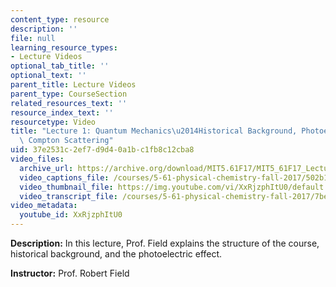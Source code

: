 ```yaml
---
content_type: resource
description: ''
file: null
learning_resource_types:
- Lecture Videos
optional_tab_title: ''
optional_text: ''
parent_title: Lecture Videos
parent_type: CourseSection
related_resources_text: ''
resource_index_text: ''
resourcetype: Video
title: "Lecture 1: Quantum Mechanics\u2014Historical Background, Photoelectric Effect,\
  \ Compton Scattering"
uid: 37e2531c-2ef7-d9d4-0a1b-c1fb8c12cba8
video_files:
  archive_url: https://archive.org/download/MIT5.61F17/MIT5_61F17_Lecture_01_300k.mp4
  video_captions_file: /courses/5-61-physical-chemistry-fall-2017/502b140e5d2154ab8b80070b552f151d_XxRjzphItU0.vtt
  video_thumbnail_file: https://img.youtube.com/vi/XxRjzphItU0/default.jpg
  video_transcript_file: /courses/5-61-physical-chemistry-fall-2017/7be357ef0902eaf23bc274e4312a7a53_XxRjzphItU0.pdf
video_metadata:
  youtube_id: XxRjzphItU0
---
```


**Description:** In this lecture, Prof. Field explains the structure of the course, historical background, and the photoelectric effect.

**Instructor:** Prof. Robert Field